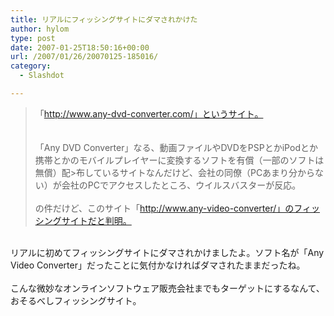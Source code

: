 ```yaml
---
title: リアルにフィッシングサイトにダマされかけた
author: hylom
type: post
date: 2007-01-25T18:50:16+00:00
url: /2007/01/26/20070125-185016/
category:
  - Slashdot

---
```

>「http://www.any-dvd-converter.com/」というサイト。   
></br>   
>「Any DVD Converter」なる、動画ファイルやDVDをPSPとかiPodとか携帯とかのモバイルプレイヤーに変換するソフトを有償（一部のソフトは無償）配>布しているサイトなんだけど、会社の同僚（PCあまり分からない）が会社のPCでアクセスしたところ、ウイルスバスターが反応。</br>   
の件だけど、このサイト「http://www.any-video-converter/」のフィッシングサイトだと判明。</br>  
</br>   
リアルに初めてフィッシングサイトにダマされかけましたよ。ソフト名が「Any Video Converter」だったことに気付かなければダマされたままだったね。</br>  
</br>   
こんな微妙なオンラインソフトウェア販売会社までもターゲットにするなんて、おそるべしフィッシングサイト。</br>  
</br>
